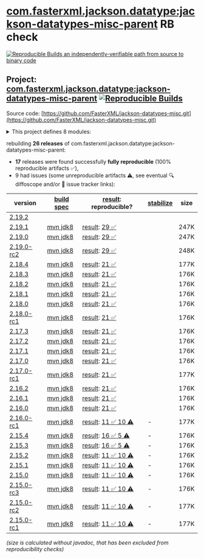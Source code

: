 [com.fasterxml.jackson.datatype:jackson-datatypes-misc-parent](https://central.sonatype.com/artifact/com.fasterxml.jackson.datatype/jackson-datatypes-misc-parent/versions) RB check
=======

[![Reproducible Builds](https://reproducible-builds.org/images/logos/rb.svg) an independently-verifiable path from source to binary code](https://reproducible-builds.org/)

## Project: [com.fasterxml.jackson.datatype:jackson-datatypes-misc-parent](https://central.sonatype.com/artifact/com.fasterxml.jackson.datatype/jackson-datatypes-misc-parent/versions) [![Reproducible Builds](https://img.shields.io/endpoint?url=https://raw.githubusercontent.com/jvm-repo-rebuild/reproducible-central/master/content/com/fasterxml/jackson/datatype/jackson-datatypes-misc-parent/badge.json)](https://github.com/jvm-repo-rebuild/reproducible-central/blob/master/content/com/fasterxml/jackson/datatype/jackson-datatypes-misc-parent/README.md)

Source code: [https://github.com/FasterXML/jackson-datatypes-misc.git](https://github.com/FasterXML/jackson-datatypes-misc.git)

<details><summary>This project defines 8 modules:</summary>

* [com.fasterxml.jackson.datatype:jackson-datatype-jakarta-jsonp](https://central.sonatype.com/artifact/com.fasterxml.jackson.datatype/jackson-datatype-jakarta-jsonp/overview)
* [com.fasterxml.jackson.datatype:jackson-datatype-jakarta-mail](https://central.sonatype.com/artifact/com.fasterxml.jackson.datatype/jackson-datatype-jakarta-mail/overview)
* [com.fasterxml.jackson.datatype:jackson-datatype-javax-money](https://central.sonatype.com/artifact/com.fasterxml.jackson.datatype/jackson-datatype-javax-money/overview)
* [com.fasterxml.jackson.datatype:jackson-datatype-joda-money](https://central.sonatype.com/artifact/com.fasterxml.jackson.datatype/jackson-datatype-joda-money/overview)
* [com.fasterxml.jackson.datatype:jackson-datatype-json-org](https://central.sonatype.com/artifact/com.fasterxml.jackson.datatype/jackson-datatype-json-org/overview)
* [com.fasterxml.jackson.datatype:jackson-datatype-jsr353](https://central.sonatype.com/artifact/com.fasterxml.jackson.datatype/jackson-datatype-jsr353/overview)
* [com.fasterxml.jackson.datatype:jackson-datatype-moneta](https://central.sonatype.com/artifact/com.fasterxml.jackson.datatype/jackson-datatype-moneta/overview)
* [com.fasterxml.jackson.datatype:jackson-datatypes-misc-parent](https://central.sonatype.com/artifact/com.fasterxml.jackson.datatype/jackson-datatypes-misc-parent/overview)
</details>

rebuilding **26 releases** of com.fasterxml.jackson.datatype:jackson-datatypes-misc-parent:
- **17** releases were found successfully **fully reproducible** (100% reproducible artifacts :white_check_mark:),
- 9 had issues (some unreproducible artifacts :warning:, see eventual :mag: diffoscope and/or :memo: issue tracker links):

| version | [build spec](/BUILDSPEC.md) | [result](https://reproducible-builds.org/docs/jvm/): reproducible? | [stabilize](https://github.com/google/oss-rebuild/blob/main/cmd/stabilize/README.md) | size |
| -- | --------- | ------ | ------ | -- |
| [2.19.2](https://central.sonatype.com/artifact/com.fasterxml.jackson.datatype/jackson-datatypes-misc-parent/2.19.2/pom) | | | |
| [2.19.1](https://central.sonatype.com/artifact/com.fasterxml.jackson.datatype/jackson-datatypes-misc-parent/2.19.1/pom) | [mvn jdk8](jackson-datatypes-misc-parent-2.19.1.buildspec) | [result](jackson-datatypes-misc-parent-2.19.1.buildinfo): [29 :white_check_mark: ](jackson-datatypes-misc-parent-2.19.1.buildcompare) | | 247K |
| [2.19.0](https://central.sonatype.com/artifact/com.fasterxml.jackson.datatype/jackson-datatypes-misc-parent/2.19.0/pom) | [mvn jdk8](jackson-datatypes-misc-parent-2.19.0.buildspec) | [result](jackson-datatypes-misc-parent-2.19.0.buildinfo): [29 :white_check_mark: ](jackson-datatypes-misc-parent-2.19.0.buildcompare) | | 247K |
| [2.19.0-rc2](https://central.sonatype.com/artifact/com.fasterxml.jackson.datatype/jackson-datatypes-misc-parent/2.19.0-rc2/pom) | [mvn jdk8](jackson-datatypes-misc-parent-2.19.0-rc2.buildspec) | [result](jackson-datatypes-misc-parent-2.19.0-rc2.buildinfo): [29 :white_check_mark: ](jackson-datatypes-misc-parent-2.19.0-rc2.buildcompare) | | 248K |
| [2.18.4](https://central.sonatype.com/artifact/com.fasterxml.jackson.datatype/jackson-datatypes-misc-parent/2.18.4/pom) | [mvn jdk8](jackson-datatypes-misc-parent-2.18.4.buildspec) | [result](jackson-datatypes-misc-parent-2.18.4.buildinfo): [21 :white_check_mark: ](jackson-datatypes-misc-parent-2.18.4.buildcompare) | | 177K |
| [2.18.3](https://central.sonatype.com/artifact/com.fasterxml.jackson.datatype/jackson-datatypes-misc-parent/2.18.3/pom) | [mvn jdk8](jackson-datatypes-misc-parent-2.18.3.buildspec) | [result](jackson-datatypes-misc-parent-2.18.3.buildinfo): [21 :white_check_mark: ](jackson-datatypes-misc-parent-2.18.3.buildcompare) | | 176K |
| [2.18.2](https://central.sonatype.com/artifact/com.fasterxml.jackson.datatype/jackson-datatypes-misc-parent/2.18.2/pom) | [mvn jdk8](jackson-datatypes-misc-parent-2.18.2.buildspec) | [result](jackson-datatypes-misc-parent-2.18.2.buildinfo): [21 :white_check_mark: ](jackson-datatypes-misc-parent-2.18.2.buildcompare) | | 176K |
| [2.18.1](https://central.sonatype.com/artifact/com.fasterxml.jackson.datatype/jackson-datatypes-misc-parent/2.18.1/pom) | [mvn jdk8](jackson-datatypes-misc-parent-2.18.1.buildspec) | [result](jackson-datatypes-misc-parent-2.18.1.buildinfo): [21 :white_check_mark: ](jackson-datatypes-misc-parent-2.18.1.buildcompare) | | 176K |
| [2.18.0](https://central.sonatype.com/artifact/com.fasterxml.jackson.datatype/jackson-datatypes-misc-parent/2.18.0/pom) | [mvn jdk8](jackson-datatypes-misc-parent-2.18.0.buildspec) | [result](jackson-datatypes-misc-parent-2.18.0.buildinfo): [21 :white_check_mark: ](jackson-datatypes-misc-parent-2.18.0.buildcompare) | | 176K |
| [2.18.0-rc1](https://central.sonatype.com/artifact/com.fasterxml.jackson.datatype/jackson-datatypes-misc-parent/2.18.0-rc1/pom) | [mvn jdk8](jackson-datatypes-misc-parent-2.18.0-rc1.buildspec) | [result](jackson-datatypes-misc-parent-2.18.0-rc1.buildinfo): [21 :white_check_mark: ](jackson-datatypes-misc-parent-2.18.0-rc1.buildcompare) | | 176K |
| [2.17.3](https://central.sonatype.com/artifact/com.fasterxml.jackson.datatype/jackson-datatypes-misc-parent/2.17.3/pom) | [mvn jdk8](jackson-datatypes-misc-parent-2.17.3.buildspec) | [result](jackson-datatypes-misc-parent-2.17.3.buildinfo): [21 :white_check_mark: ](jackson-datatypes-misc-parent-2.17.3.buildcompare) | | 176K |
| [2.17.2](https://central.sonatype.com/artifact/com.fasterxml.jackson.datatype/jackson-datatypes-misc-parent/2.17.2/pom) | [mvn jdk8](jackson-datatypes-misc-parent-2.17.2.buildspec) | [result](jackson-datatypes-misc-parent-2.17.2.buildinfo): [21 :white_check_mark: ](jackson-datatypes-misc-parent-2.17.2.buildcompare) | | 176K |
| [2.17.1](https://central.sonatype.com/artifact/com.fasterxml.jackson.datatype/jackson-datatypes-misc-parent/2.17.1/pom) | [mvn jdk8](jackson-datatypes-misc-parent-2.17.1.buildspec) | [result](jackson-datatypes-misc-parent-2.17.1.buildinfo): [21 :white_check_mark: ](jackson-datatypes-misc-parent-2.17.1.buildcompare) | | 176K |
| [2.17.0](https://central.sonatype.com/artifact/com.fasterxml.jackson.datatype/jackson-datatypes-misc-parent/2.17.0/pom) | [mvn jdk8](jackson-datatypes-misc-parent-2.17.0.buildspec) | [result](jackson-datatypes-misc-parent-2.17.0.buildinfo): [21 :white_check_mark: ](jackson-datatypes-misc-parent-2.17.0.buildcompare) | | 176K |
| [2.17.0-rc1](https://central.sonatype.com/artifact/com.fasterxml.jackson.datatype/jackson-datatypes-misc-parent/2.17.0-rc1/pom) | [mvn jdk8](jackson-datatypes-misc-parent-2.17.0-rc1.buildspec) | [result](jackson-datatypes-misc-parent-2.17.0-rc1.buildinfo): [21 :white_check_mark: ](jackson-datatypes-misc-parent-2.17.0-rc1.buildcompare) | | 177K |
| [2.16.2](https://central.sonatype.com/artifact/com.fasterxml.jackson.datatype/jackson-datatypes-misc-parent/2.16.2/pom) | [mvn jdk8](jackson-datatypes-misc-parent-2.16.2.buildspec) | [result](jackson-datatypes-misc-parent-2.16.2.buildinfo): [21 :white_check_mark: ](jackson-datatypes-misc-parent-2.16.2.buildcompare) | | 176K |
| [2.16.1](https://central.sonatype.com/artifact/com.fasterxml.jackson.datatype/jackson-datatypes-misc-parent/2.16.1/pom) | [mvn jdk8](jackson-datatypes-misc-parent-2.16.1.buildspec) | [result](jackson-datatypes-misc-parent-2.16.1.buildinfo): [21 :white_check_mark: ](jackson-datatypes-misc-parent-2.16.1.buildcompare) | | 176K |
| [2.16.0](https://central.sonatype.com/artifact/com.fasterxml.jackson.datatype/jackson-datatypes-misc-parent/2.16.0/pom) | [mvn jdk8](jackson-datatypes-misc-parent-2.16.0.buildspec) | [result](jackson-datatypes-misc-parent-2.16.0.buildinfo): [21 :white_check_mark: ](jackson-datatypes-misc-parent-2.16.0.buildcompare) | | 176K |
| [2.16.0-rc1](https://central.sonatype.com/artifact/com.fasterxml.jackson.datatype/jackson-datatypes-misc-parent/2.16.0-rc1/pom) | [mvn jdk8](jackson-datatypes-misc-parent-2.16.0-rc1.buildspec) | [result](jackson-datatypes-misc-parent-2.16.0-rc1.buildinfo): [11 :white_check_mark:  10 :warning:](jackson-datatypes-misc-parent-2.16.0-rc1.buildcompare) | - | 177K |
| [2.15.4](https://central.sonatype.com/artifact/com.fasterxml.jackson.datatype/jackson-datatypes-misc-parent/2.15.4/pom) | [mvn jdk8](jackson-datatypes-misc-parent-2.15.4.buildspec) | [result](jackson-datatypes-misc-parent-2.15.4.buildinfo): [16 :white_check_mark:  5 :warning:](jackson-datatypes-misc-parent-2.15.4.buildcompare) | - | 176K |
| [2.15.3](https://central.sonatype.com/artifact/com.fasterxml.jackson.datatype/jackson-datatypes-misc-parent/2.15.3/pom) | [mvn jdk8](jackson-datatypes-misc-parent-2.15.3.buildspec) | [result](jackson-datatypes-misc-parent-2.15.3.buildinfo): [16 :white_check_mark:  5 :warning:](jackson-datatypes-misc-parent-2.15.3.buildcompare) | - | 176K |
| [2.15.2](https://central.sonatype.com/artifact/com.fasterxml.jackson.datatype/jackson-datatypes-misc-parent/2.15.2/pom) | [mvn jdk8](jackson-datatypes-misc-parent-2.15.2.buildspec) | [result](jackson-datatypes-misc-parent-2.15.2.buildinfo): [11 :white_check_mark:  10 :warning:](jackson-datatypes-misc-parent-2.15.2.buildcompare) | - | 176K |
| [2.15.1](https://central.sonatype.com/artifact/com.fasterxml.jackson.datatype/jackson-datatypes-misc-parent/2.15.1/pom) | [mvn jdk8](jackson-datatypes-misc-parent-2.15.1.buildspec) | [result](jackson-datatypes-misc-parent-2.15.1.buildinfo): [11 :white_check_mark:  10 :warning:](jackson-datatypes-misc-parent-2.15.1.buildcompare) | - | 176K |
| [2.15.0](https://central.sonatype.com/artifact/com.fasterxml.jackson.datatype/jackson-datatypes-misc-parent/2.15.0/pom) | [mvn jdk8](jackson-datatypes-misc-parent-2.15.0.buildspec) | [result](jackson-datatypes-misc-parent-2.15.0.buildinfo): [11 :white_check_mark:  10 :warning:](jackson-datatypes-misc-parent-2.15.0.buildcompare) | - | 176K |
| [2.15.0-rc3](https://central.sonatype.com/artifact/com.fasterxml.jackson.datatype/jackson-datatypes-misc-parent/2.15.0-rc3/pom) | [mvn jdk8](jackson-datatypes-misc-parent-2.15.0-rc3.buildspec) | [result](jackson-datatypes-misc-parent-2.15.0-rc3.buildinfo): [11 :white_check_mark:  10 :warning:](jackson-datatypes-misc-parent-2.15.0-rc3.buildcompare) | - | 176K |
| [2.15.0-rc2](https://central.sonatype.com/artifact/com.fasterxml.jackson.datatype/jackson-datatypes-misc-parent/2.15.0-rc2/pom) | [mvn jdk8](jackson-datatypes-misc-parent-2.15.0-rc2.buildspec) | [result](jackson-datatypes-misc-parent-2.15.0-rc2.buildinfo): [11 :white_check_mark:  10 :warning:](jackson-datatypes-misc-parent-2.15.0-rc2.buildcompare) | - | 177K |
| [2.15.0-rc1](https://central.sonatype.com/artifact/com.fasterxml.jackson.datatype/jackson-datatypes-misc-parent/2.15.0-rc1/pom) | [mvn jdk8](jackson-datatypes-misc-parent-2.15.0-rc1.buildspec) | [result](jackson-datatypes-misc-parent-2.15.0-rc1.buildinfo): [11 :white_check_mark:  10 :warning:](jackson-datatypes-misc-parent-2.15.0-rc1.buildcompare) | - | 177K |

<i>(size is calculated without javadoc, that has been excluded from reproducibility checks)</i>
